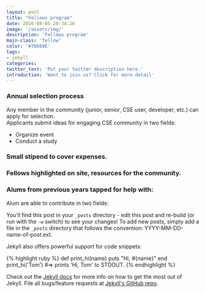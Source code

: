 ```yaml
---
layout: post
title: "Fellows program"
date: 2016-08-05 20:34:26
image: '/assets/img/'
description: 'Fellows program'
main-class: 'fellow'
color: '#7D669E'
tags:
- jekyll
categories:
twitter_text: 'Put your twitter description here.'
introduction: 'Want to join us? Click for more detail'
---
```


### Annual selection process
Any member in the community (junior, senior, CSE user, developer, etc.) can apply for selection. <br>
Applicants submit ideas for engaging CSE community in two fields:   
 * Organize event
 * Conduct a study

### Small stipend to cover expenses.

### Fellows highlighted on site, resources for the community.

### Alums from previous years tapped for help with:
Alum are able to contribute in two fields:
    



You'll find this post in your `_posts` directory - edit this post and re-build (or run with the `-w` switch) to see your changes!
To add new posts, simply add a file in the `_posts` directory that follows the convention: YYYY-MM-DD-name-of-post.ext.

Jekyll also offers powerful support for code snippets:

{% highlight ruby %}
def print_hi(name)
  puts "Hi, #{name}"
end
print_hi('Tom')
#=> prints 'Hi, Tom' to STDOUT.
{% endhighlight %}

Check out the [Jekyll docs][jekyll] for more info on how to get the most out of Jekyll. File all bugs/feature requests at [Jekyll's GitHub repo][jekyll-gh].

[jekyll-gh]: https://github.com/mojombo/jekyll
[jekyll]:    http://jekyllrb.com
